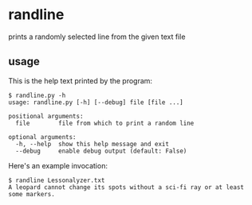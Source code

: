 # randline

prints a randomly selected line from the given text file

## usage

This is the help text printed by the program:

```
$ randline.py -h
usage: randline.py [-h] [--debug] file [file ...]

positional arguments:
  file        file from which to print a random line

optional arguments:
  -h, --help  show this help message and exit
  --debug     enable debug output (default: False)

```

Here's an example invocation:

```
$ randline Lessonalyzer.txt
A leopard cannot change its spots without a sci-fi ray or at least some markers.
```